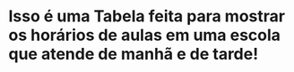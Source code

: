 # Isso é uma Tabela feita para mostrar os horários de aulas em uma escola que atende de manhã e de tarde!
 
